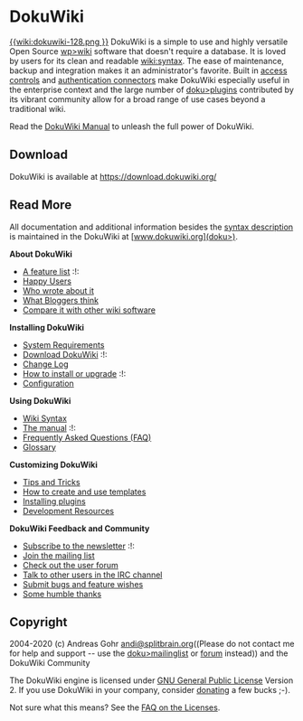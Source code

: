 #  DokuWiki # 

[{{wiki:dokuwiki-128.png }}](doku>wiki:dokuwiki) DokuWiki is a simple to use and highly versatile Open Source [wp>wiki](wp>wiki) software that doesn't require a database. It is loved by users for its clean and readable [wiki:syntax](wiki:syntax). The ease of maintenance, backup and integration makes it an administrator's favorite. Built in [access controls](doku>acl) and [authentication connectors](doku>auth) make DokuWiki especially useful in the enterprise context and the large number of [doku>plugins](doku>plugins) contributed by its vibrant community allow for a broad range of use cases beyond a traditional wiki.

Read the [DokuWiki Manual](doku>manual) to unleash the full power of DokuWiki.

##  Download ## 

DokuWiki is available at https://download.dokuwiki.org/


##  Read More ## 

All documentation and additional information besides the [syntax description](syntax) is maintained in the DokuWiki at [www.dokuwiki.org](doku>).

**About DokuWiki**

  - [A feature list](doku>features) :!:
  - [Happy Users](doku>users)
  - [Who wrote about it](doku>press)
  - [What Bloggers think](doku>blogroll)
  - [Compare it with other wiki software](https://www.wikimatrix.org/show/DokuWiki)

**Installing DokuWiki**

  - [System Requirements](doku>requirements)
  - [Download DokuWiki](https://download.dokuwiki.org/) :!:
  - [Change Log](doku>changes)
  - [How to install or upgrade](doku>Install) :!:
  - [Configuration](doku>config)

**Using DokuWiki**

  - [Wiki Syntax](doku>syntax)
  - [The manual](doku>manual) :!:
  - [Frequently Asked Questions (FAQ)](doku>FAQ)
  - [Glossary](doku>glossary)

**Customizing DokuWiki**

  - [Tips and Tricks](doku>tips)
  - [How to create and use templates](doku>Template)
  - [Installing plugins](doku>plugins)
  - [Development Resources](doku>development)

**DokuWiki Feedback and Community**

  - [Subscribe to the newsletter](doku>newsletter) :!:
  - [Join the mailing list](doku>mailinglist)
  - [Check out the user forum](https://forum.dokuwiki.org)
  - [Talk to other users in the IRC channel](doku>irc)
  - [Submit bugs and feature wishes](https://github.com/splitbrain/dokuwiki/issues)
  - [Some humble thanks](doku>thanks)


##  Copyright ## 

2004-2020 (c) Andreas Gohr <andi@splitbrain.org>((Please do not contact me for help and support -- use the [doku>mailinglist](doku>mailinglist) or [forum](https://forum.dokuwiki.org) instead)) and the DokuWiki Community

The DokuWiki engine is licensed under [GNU General Public License](https://www.gnu.org/licenses/gpl.html) Version 2. If you use DokuWiki in your company, consider [donating](doku>donate) a few bucks ;-).

Not sure what this means? See the [FAQ on the Licenses](doku>faq:license).
